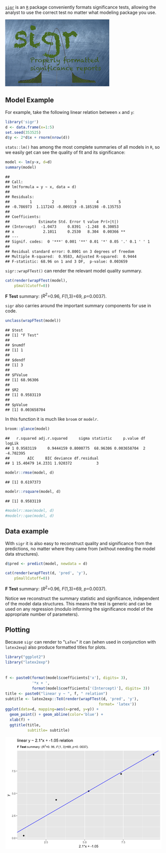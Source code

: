 [`sigr`](https://CRAN.R-project.org/package=sigr) is an [`R`](https://cran.r-project.org) package conveniently formats significance tests, allowing the analyst to use the correct test no matter what modeling package you use.

![](sigr.png)

Model Example
-------------

For example, take the following linear relation between `x` and `y`:

``` r
library('sigr')
d <- data.frame(x=1:5)
set.seed(353525)
d$y <- 2*d$x + rnorm(nrow(d))
```

`stats::lm()` has among the most complete summaries of all models in `R`, so we easily get can see the quality of fit and its significance:

``` r
model <- lm(y~x, d=d)
summary(model)
```

    ## 
    ## Call:
    ## lm(formula = y ~ x, data = d)
    ## 
    ## Residuals:
    ##         1         2         3         4         5 
    ## -0.786973  1.117243 -0.009319 -0.185198 -0.135753 
    ## 
    ## Coefficients:
    ##             Estimate Std. Error t value Pr(>|t|)   
    ## (Intercept)  -1.0473     0.8391  -1.248  0.30053   
    ## x             2.1011     0.2530   8.304  0.00366 **
    ## ---
    ## Signif. codes:  0 '***' 0.001 '**' 0.01 '*' 0.05 '.' 0.1 ' ' 1
    ## 
    ## Residual standard error: 0.8001 on 3 degrees of freedom
    ## Multiple R-squared:  0.9583, Adjusted R-squared:  0.9444 
    ## F-statistic: 68.96 on 1 and 3 DF,  p-value: 0.003659

`sigr::wrapFTest()` can render the relevant model quality summary.

``` r
cat(render(wrapFTest(model),
    pSmallCutoff=0))
```

**F Test** summary: (<i>R<sup>2</sup></i>=0.96, *F*(1,3)=69, *p*=0.0037).

`sigr` also carries around the important summary components for use in code.

``` r
unclass(wrapFTest(model))
```

    ## $test
    ## [1] "F Test"
    ## 
    ## $numdf
    ## [1] 1
    ## 
    ## $dendf
    ## [1] 3
    ## 
    ## $FValue
    ## [1] 68.96306
    ## 
    ## $R2
    ## [1] 0.9583119
    ## 
    ## $pValue
    ## [1] 0.003658704

In this function it is much like `broom` or `modelr`.

``` r
broom::glance(model)
```

    ##   r.squared adj.r.squared     sigma statistic     p.value df    logLik
    ## 1 0.9583119     0.9444159 0.8000775  68.96306 0.003658704  2 -4.702395
    ##        AIC     BIC deviance df.residual
    ## 1 15.40479 14.2331 1.920372           3

``` r
modelr::rmse(model, d)
```

    ## [1] 0.6197373

``` r
modelr::rsquare(model, d)
```

    ## [1] 0.9583119

``` r
#modelr::mae(model, d)
#modelr::qae(model, d)
```

Data example
------------

With `sigr` it is also easy to reconstruct quality and significance from the predictions, no matter where they came from (without needing the model data structures).

``` r
d$pred <- predict(model, newdata = d)
```

``` r
cat(render(wrapFTest(d, 'pred', 'y'),
    pSmallCutoff=0))
```

**F Test** summary: (<i>R<sup>2</sup></i>=0.96, *F*(1,3)=69, *p*=0.0037).

Notice we reconstruct the summary statistic and significance, independent of the model data structures. This means the test is generic and can be used on any regression (modulo informing the significance model of the appropriate number of parameters).

Plotting
--------

Because `sigr` can render to "`LaTex`" it can (when used in conjunction with `latex2exp`) also produce formatted titles for plots.

``` r
library("ggplot2")
library("latex2exp")


f <- paste0(format(model$coefficients['x'], digits= 3), 
            '*x + ',
            format(model$coefficients['(Intercept)'], digits= 3))
title <- paste0("linear y ~ ", f, " relation")
subtitle <- latex2exp::TeX(render(wrapFTest(d, 'pred', 'y'), 
                                          format= 'latex'))
ggplot(data=d, mapping=aes(x=pred, y=y)) + 
  geom_point() + geom_abline(color='blue') +
  xlab(f) +
  ggtitle(title, 
          subtitle= subtitle)
```

![](example_files/figure-markdown_github/plot-1.png)
